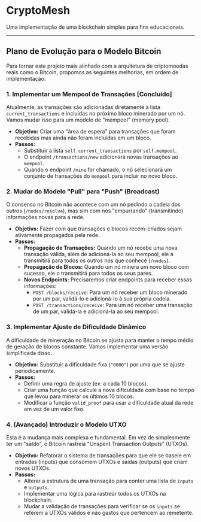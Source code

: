 # CryptoMesh

Uma implementação de uma blockchain simples para fins educacionais.

---

## Plano de Evolução para o Modelo Bitcoin

Para tornar este projeto mais alinhado com a arquitetura de criptomoedas reais como o Bitcoin, propomos as seguintes melhorias, em ordem de implementação:

### 1. Implementar um Mempool de Transações [Concluído]

Atualmente, as transações são adicionadas diretamente à lista `current_transactions` e incluídas no próximo bloco minerado por um nó. Vamos mudar isso para um modelo de "mempool" (memory pool).

*   **Objetivo:** Criar uma "área de espera" para transações que foram recebidas mas ainda não foram incluídas em um bloco.
*   **Passos:**
    *   Substituir a lista `self.current_transactions` por `self.mempool`.
    *   O endpoint `/transactions/new` adicionará novas transações ao `mempool`.
    *   Quando o endpoint `/mine` for chamado, o nó selecionará um conjunto de transações do `mempool` para incluir no novo bloco.

### 2. Mudar do Modelo "Pull" para "Push" (Broadcast)

O consenso no Bitcoin não acontece com um nó pedindo a cadeia dos outros (`/nodes/resolve`), mas sim com nós "empurrando" (transmitindo) informações novas para a rede.

*   **Objetivo:** Fazer com que transações e blocos recém-criados sejam ativamente propagados pela rede.
*   **Passos:**
    *   **Propagação de Transações:** Quando um nó recebe uma nova transação válida, além de adicioná-la ao seu mempool, ele a transmitirá para todos os outros nós que conhece (`/nodes`).
    *   **Propagação de Blocos:** Quando um nó minera um novo bloco com sucesso, ele o transmitirá para todos os seus pares.
    *   **Novos Endpoints:** Precisaremos criar endpoints para receber essas informações:
        *   `POST /blocks/receive`: Para um nó receber um bloco minerado por um par, validá-lo e adicioná-lo à sua própria cadeia.
        *   `POST /transactions/receive`: Para um nó receber uma transação de um par, validá-la e adicioná-la ao seu mempool.

### 3. Implementar Ajuste de Dificuldade Dinâmico

A dificuldade de mineração no Bitcoin se ajusta para manter o tempo médio de geração de blocos constante. Vamos implementar uma versão simplificada disso.

*   **Objetivo:** Substituir a dificuldade fixa (`"0000"`) por uma que se ajuste periodicamente.
*   **Passos:**
    *   Definir uma regra de ajuste (ex: a cada 10 blocos).
    *   Criar uma função que calcule a nova dificuldade com base no tempo que levou para minerar os últimos 10 blocos.
    *   Modificar a função `valid_proof` para usar a dificuldade atual da rede em vez de um valor fixo.

### 4. (Avançado) Introduzir o Modelo UTXO

Esta é a mudança mais complexa e fundamental. Em vez de simplesmente ter um "saldo", o Bitcoin rastreia "Unspent Transaction Outputs" (UTXOs).

*   **Objetivo:** Refatorar o sistema de transações para que ele se baseie em entradas (inputs) que consomem UTXOs e saídas (outputs) que criam novos UTXOs.
*   **Passos:**
    *   Alterar a estrutura de uma transação para conter uma lista de `inputs` e `outputs`.
    *   Implementar uma lógica para rastrear todos os UTXOs na blockchain.
    *   Mudar a validação de transações para verificar se os `inputs` se referem a UTXOs válidos e não gastos que pertencem ao remetente.